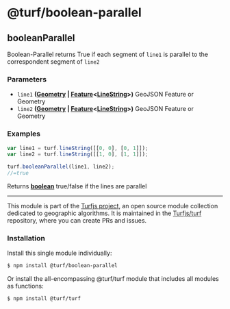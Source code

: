 # @turf/boolean-parallel

<!-- Generated by documentation.js. Update this documentation by updating the source code. -->

## booleanParallel

Boolean-Parallel returns True if each segment of `line1` is parallel to the correspondent segment of `line2`

### Parameters

*   `line1` **([Geometry][1] | [Feature][2]<[LineString][3]>)** GeoJSON Feature or Geometry
*   `line2` **([Geometry][1] | [Feature][2]<[LineString][3]>)** GeoJSON Feature or Geometry

### Examples

```javascript
var line1 = turf.lineString([[0, 0], [0, 1]]);
var line2 = turf.lineString([[1, 0], [1, 1]]);

turf.booleanParallel(line1, line2);
//=true
```

Returns **[boolean][4]** true/false if the lines are parallel

[1]: https://tools.ietf.org/html/rfc7946#section-3.1

[2]: https://tools.ietf.org/html/rfc7946#section-3.2

[3]: https://tools.ietf.org/html/rfc7946#section-3.1.4

[4]: https://developer.mozilla.org/docs/Web/JavaScript/Reference/Global_Objects/Boolean

<!-- This file is automatically generated. Please don't edit it directly. If you find an error, edit the source file of the module in question (likely index.js or index.ts), and re-run "yarn docs" from the root of the turf project. -->

---

This module is part of the [Turfjs project](https://turfjs.org/), an open source module collection dedicated to geographic algorithms. It is maintained in the [Turfjs/turf](https://github.com/Turfjs/turf) repository, where you can create PRs and issues.

### Installation

Install this single module individually:

```sh
$ npm install @turf/boolean-parallel
```

Or install the all-encompassing @turf/turf module that includes all modules as functions:

```sh
$ npm install @turf/turf
```
